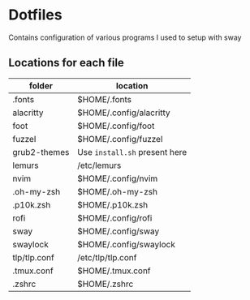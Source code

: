 # Dotfiles
Contains configuration of various programs I used to setup with sway

## Locations for each file
| folder | location |
| ------ | -------- |
| .fonts | $HOME/.fonts |
| alacritty | $HOME/.config/alacritty |
| foot | $HOME/.config/foot |
| fuzzel | $HOME/.config/fuzzel |
| grub2-themes | Use `install.sh` present here|
| lemurs | /etc/lemurs |
| nvim | $HOME/.config/nvim |
| .oh-my-zsh | $HOME/.oh-my-zsh |
| .p10k.zsh | $HOME/.p10k.zsh |
| rofi | $HOME/.config/rofi |
| sway | $HOME/.config/sway |
| swaylock | $HOME/.config/swaylock |
| tlp/tlp.conf | /etc/tlp/tlp.conf |
| .tmux.conf | $HOME/.tmux.conf |
| .zshrc | $HOME/.zshrc |
